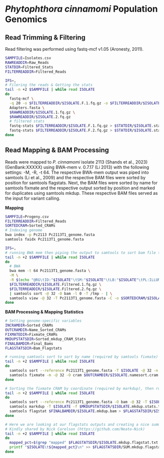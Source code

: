 # _Phytophthora cinnamomi_ Population Genomics

## Read Trimming & Filtering

Read filtering was performed using fastq-mcf v1.05 (Aronesty, 2011). 

``` bash
SAMPFILE=Isolates.csv
RAWREADDIR=Raw_Reads
STATDIR=Filtered_Stats
FILTERREADDIR=Filtered_Reads

IFS=,
# Filering the reads & Getting the stats
tail -n +2 $SAMPFILE | while read ISOLATE
do
  fastq-mcf \
  -q 20 -o $FILTERREADDIR/$ISOLATE.F.1.fq.gz -o $FILTERREADDIR/$ISOLATE.F.2.fq.gz \
  Adapters.fasta \
  $RAWREADDIR/$ISOLATE.1.fq.gz \
  $RAWREADDIR/$ISOLATE.2.fq.gz
  # filtered stats
  fastq-stats $FILTERREADDIR/$ISOLATE.F.1.fq.gz > $STATDIR/$ISOLATE.stats.1.txt
  fastq-stats $FILTERREADDIR/$ISOLATE.F.2.fq.gz > $STATDIR/$ISOLATE.stats.2.txt
done
```

## Read Mapping & BAM Processing

Reads were mapped to _P. cinnamomi_ isolate 2113 (Shands et al., 2023) (GenBank:XXXXX) using BWA-mem v. 0.7.17 (Li 2013) with the following settings: -M, -R, -t 64. The respective BWA-mem output was piped into samtools (Li et al., 2009) and the respective BAM files were sorted by position for samtools flagstats. Next, the BAM files were sorted by name for samtools fixmate and the respective output sorted by position and marked for duplicates using samtools mkdup. These respective BAM files served as the input for variant calling. 


**Mapping**
``` bash
SAMPFILE=Progeny.csv
FILTERREADDIR=Filtered_Reads
SORTEDCRAM=Sorted_CRAMs
# Indexing genome
bwa index -p Pc2113 Pc2113T1_genome.fasta
samtools faidx Pc2113T1_genome.fasta

IFS=,
# running BWA mem then piping the output to samtools to sort bam file then convert that to a cram file
tail -n +2 $SAMPFILE | while read ISOLATE
do
  # BWA
  bwa mem -t 64 Pc2113T1_genome.fasta \
  -M \
  -R $(echo "@RG\tID:"$ISOLATE"\tSM:"$ISOLATE"\tLB:"$ISOLATE"\tPL:ILLUMINA") \
  $FILTERREADDIR/$ISOLATE.Filtered.1.fq.gz \
  $FILTERREADDIR/$ISOLATE.Filtered.2.fq.gz \
  | samtools sort -@ 32 -O bam -l 0 -T /tmp - | \
  samtools view -@ 32 -T Pc2113T1_genome.fasta -C -o $SORTEDCRAM/$ISOLATE.sort.cram -
done
```

**BAM Processing & Mapping Statistics**

``` bash
# Setting genome-specific variables
INCRAMDIR=Sorted_CRAMs
OUTCRAMDIR=Name_Sorted_CRAMs
FIXMATEDIR=Fixmate_CRAMs
MKDUPSTATSDIR=Sorted_mkdup_CRAM_Stats
FINALBAMDIR=Final_Bams
FLAGSTATSDIR=Bam_Flagstats

# running samtools sort to sort by name (required by samtools fixmate) and then running samtools fixmate
tail -n +2 $SAMPFILE | while read ISOLATE
do
  samtools sort --reference Pc2113T1_genome.fasta -T $ISOLATE -@ 32 -n $INCRAMDIR/$ISOLATE.sort.cram -o $OUTCRAMDIR/$ISOLATE.namesort.cram
  samtools fixmate -m -@ 32 -O cram $OUTCRAMDIR/$ISOLATE.namesort.cram $FIXMATEDIR/$ISOLATE.namesort.fixmate.cram
done

# Sorting the fixmate CRAM by coordinate (required by markdup), then running samtools markdup, then generating flagstats
tail -n +2 $SAMPFILE | while read ISOLATE
do
  samtools sort --reference Pc2113T1_genome.fasta -O bam -@ 32 -T $ISOLATE $FIXMATEDIR/$ISOLATE.namesort.fixmate.cram | \
  samtools markdup -T $ISOLATE -f $MKDUPSTATSDIR/$ISOLATE.mkdup.stats.txt - $FINALBAMDIR/$ISOLATE.mkdup.bam
  samtools flagstat $FINALBAMDIR/$ISOLATE.mkdup.bam > $FLAGSTATSDIR/$ISOLATE.mkdup.flagstat.txt
done

# Here we are looking at our flagstats outputs and creating a nice summary file with all samples and the % Mapped
# Kindly shared by Nick Carelson (https://github.com/Neato-Nick)
tail -n +2 $SAMPFILE | while read ISOLATE
do
  mapped_pct=$(grep "mapped" $FLAGSTATSDIR/$ISOLATE.mkdup.flagstat.txt | awk -F "[(|%]" '{print $2}' | head -n 1)
  printf "$ISOLATE\t${mapped_pct}\n" >> $FLAGSTATSDIR/SUM.mkdup.flagstat.txt
done

```

